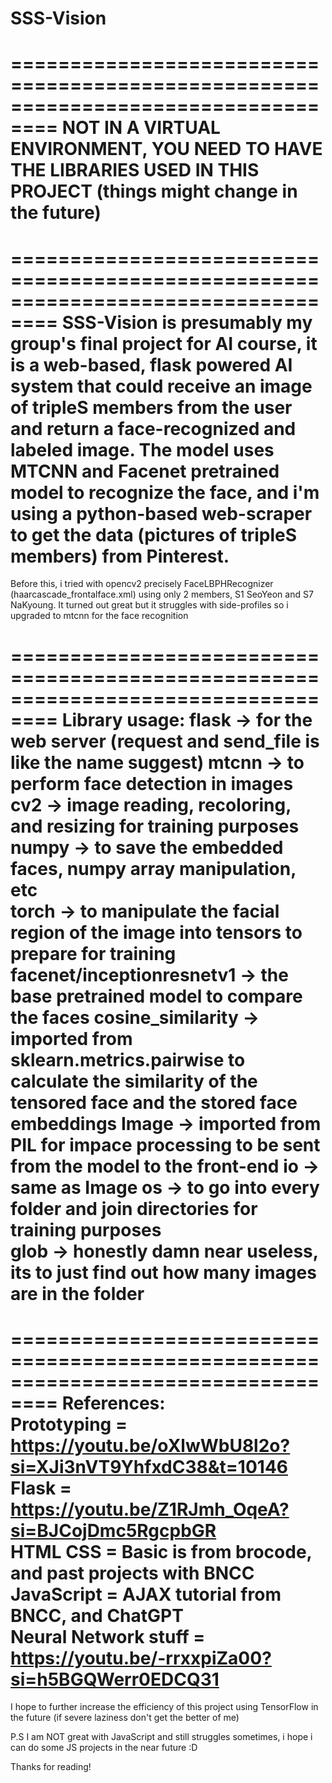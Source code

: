 ﻿# SSS-Vision

==================================================================================
NOT IN A VIRTUAL ENVIRONMENT, YOU NEED TO HAVE THE LIBRARIES USED IN THIS PROJECT
(things might change in the future)
==================================================================================

==================================================================================
SSS-Vision is presumably my group's final project for AI course, it is a web-based, flask powered
AI system that could receive an image of tripleS members from the user and return a face-recognized and labeled image. The model uses MTCNN and Facenet pretrained model to recognize the face, and i'm using a python-based web-scraper to get the data (pictures of tripleS members) from Pinterest.
==================================================================================

Before this, i tried with opencv2 precisely FaceLBPHRecognizer (haarcascade_frontalface.xml) using only 2 members, S1 SeoYeon and S7 NaKyoung. It turned out great but it struggles with side-profiles so i upgraded to mtcnn for the face recognition

==================================================================================
Library usage:
flask -> for the web server (request and send_file is like the name suggest)
mtcnn -> to perform face detection in images
cv2 -> image reading, recoloring, and resizing for training purposes  
numpy -> to save the embedded faces, numpy array manipulation, etc  
torch -> to manipulate the facial region of the image into tensors to prepare for training  
facenet/inceptionresnetv1 -> the base pretrained model to compare the faces 
cosine_similarity -> imported from sklearn.metrics.pairwise to calculate the similarity of the tensored face and the stored face embeddings
Image -> imported from PIL for impace processing to be sent from the model to the front-end
io -> same as Image
os -> to go into every folder and join directories for training purposes  
glob -> honestly damn near useless, its to just find out how many images are in the folder
==================================================================================

==================================================================================
References:  
Prototyping = https://youtu.be/oXlwWbU8l2o?si=XJi3nVT9YhfxdC38&t=10146  
Flask = https://youtu.be/Z1RJmh_OqeA?si=BJCojDmc5RgcpbGR  
HTML CSS = Basic is from brocode, and past projects with BNCC  
JavaScript = AJAX tutorial from BNCC, and ChatGPT  
Neural Network stuff = https://youtu.be/-rrxxpiZa00?si=h5BGQWerr0EDCQ31  
==================================================================================

I hope to further increase the efficiency of this project using TensorFlow in the future (if severe laziness don't get the better of me) 

P.S I am NOT great with JavaScript and still struggles sometimes, i hope i can do some JS projects in the near future :D

Thanks for reading!

